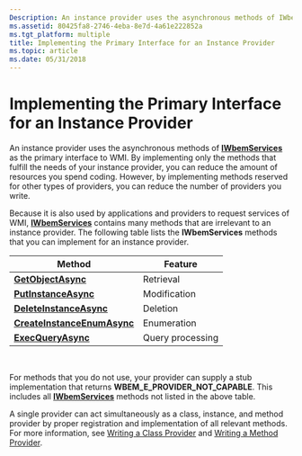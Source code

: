 ```yaml
---
Description: An instance provider uses the asynchronous methods of IWbemServices as the primary interface to WMI.
ms.assetid: 80425fa8-2746-4eba-8e7d-4a61e222852a
ms.tgt_platform: multiple
title: Implementing the Primary Interface for an Instance Provider
ms.topic: article
ms.date: 05/31/2018
---
```


# Implementing the Primary Interface for an Instance Provider

An instance provider uses the asynchronous methods of [**IWbemServices**](/windows/desktop/api/WbemCli/nn-wbemcli-iwbemservices) as the primary interface to WMI. By implementing only the methods that fulfill the needs of your instance provider, you can reduce the amount of resources you spend coding. However, by implementing methods reserved for other types of providers, you can reduce the number of providers you write.

Because it is also used by applications and providers to request services of WMI, [**IWbemServices**](/windows/desktop/api/WbemCli/nn-wbemcli-iwbemservices) contains many methods that are irrelevant to an instance provider. The following table lists the **IWbemServices** methods that you can implement for an instance provider.



| Method                                                                   | Feature          |
|--------------------------------------------------------------------------|------------------|
| [**GetObjectAsync**](/windows/desktop/api/WbemCli/nf-wbemcli-iwbemservices-getobjectasync)                   | Retrieval        |
| [**PutInstanceAsync**](/windows/desktop/api/WbemCli/nf-wbemcli-iwbemservices-putinstanceasync)               | Modification     |
| [**DeleteInstanceAsync**](/windows/desktop/api/WbemCli/nf-wbemcli-iwbemservices-deleteinstanceasync)         | Deletion         |
| [**CreateInstanceEnumAsync**](/windows/desktop/api/WbemCli/nf-wbemcli-iwbemservices-createinstanceenumasync) | Enumeration      |
| [**ExecQueryAsync**](/windows/desktop/api/WbemCli/nf-wbemcli-iwbemservices-execqueryasync)                   | Query processing |



 

For methods that you do not use, your provider can supply a stub implementation that returns **WBEM\_E\_PROVIDER\_NOT\_CAPABLE**. This includes all [**IWbemServices**](/windows/desktop/api/WbemCli/nn-wbemcli-iwbemservices) methods not listed in the above table.

A single provider can act simultaneously as a class, instance, and method provider by proper registration and implementation of all relevant methods. For more information, see [Writing a Class Provider](writing-a-class-provider.md) and [Writing a Method Provider](writing-a-method-provider.md).

 

 



